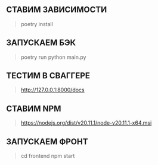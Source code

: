 ## СТАВИМ ЗАВИСИМОСТИ
> poetry install

## ЗАПУСКАЕМ БЭК
>  poetry run python main.py

## ТЕСТИМ В СВАГГЕРЕ
> http://127.0.0.1:8000/docs

## СТАВИМ NPM
> https://nodejs.org/dist/v20.11.1/node-v20.11.1-x64.msi

## ЗАПУСКАЕМ ФРОНТ
> cd frontend
> npm start
